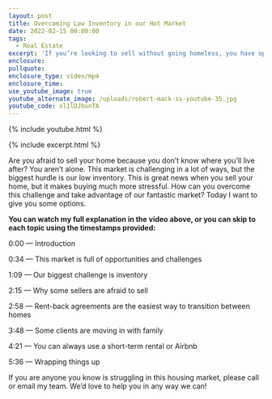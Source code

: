 ```yaml
---
layout: post
title: Overcoming Low Inventory in our Hot Market
date: 2022-02-15 00:00:00
tags:
  - Real Estate
excerpt: 'If you’re looking to sell without going homeless, you have options. '
enclosure:
pullquote:
enclosure_type: video/mp4
enclosure_time:
use_youtube_image: true
youtube_alternate_image: /uploads/robert-mack-ss-youtube-35.jpg
youtube_code: xl1lDJbunTA
---
```

{% include youtube.html %}

{% include excerpt.html %}

Are you afraid to sell your home because you don’t know where you’ll live after? You aren’t alone. This market is challenging in a lot of ways, but the biggest hurdle is our low inventory. This is great news when you sell your home, but it makes buying much more stressful. How can you overcome this challenge and take advantage of our fantastic market? Today I want to give you some options.&nbsp;

**You can watch my full explanation in the video above, or you can skip to each topic using the timestamps provided:**

0:00 — Introduction

0:34 — This market is full of opportunities and challenges

1:09 — Our biggest challenge is inventory

2:15 — Why some sellers are afraid to sell

2:58 — Rent-back agreements are the easiest way to transition between homes

3:48 — Some clients are moving in with family

4:21 — You can always use a short-term rental or Airbnb

5:36 — Wrapping things up

If you are anyone you know is struggling in this housing market, please call or email my team. We’d love to help you in any way we can\!&nbsp;
